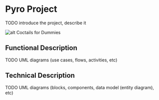 # Pyro Project

TODO introduce the project, describe it

![alt Coctails for Dummies](https://media3.giphy.com/media/l3q2rBV2zeIvSAOwo/giphy.webp?cid=ecf05e478e72b0onnbeubbv559j1ygu4y5x9gz34i5kniyjp&rid=giphy.webp&ct=g)
## Functional Description

TODO UML diagrams (use cases, flows, activities, etc)

## Technical Description

TODO UML diagrams (blocks, components, data model (entity diagram), etc)
